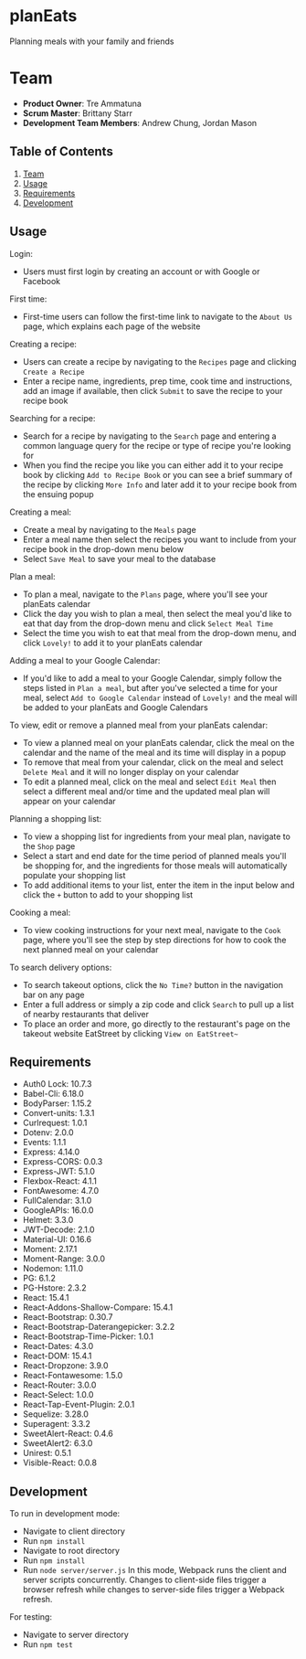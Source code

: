 # planEats
Planning meals with your family and friends

# Team
- __Product Owner__: Tre Ammatuna
- __Scrum Master__: Brittany Starr
- __Development Team Members__: Andrew Chung, Jordan Mason

## Table of Contents
1. [Team](#team)
1. [Usage](#Usage)
1. [Requirements](#requirements)
1. [Development](#development)

## Usage
Login:
- Users must first login by creating an account or with Google or Facebook

First time:
- First-time users can follow the first-time link to navigate to the `About Us` page, which explains each page of the website 

Creating a recipe:
- Users can create a recipe by navigating to the `Recipes` page and clicking `Create a Recipe`
- Enter a recipe name, ingredients, prep time, cook time and instructions, add an image if available, then click `Submit` to save the recipe to your recipe book

Searching for a recipe:
- Search for a recipe by navigating to the `Search` page and entering a common language query for the recipe or type of recipe you're looking for
- When you find the recipe you like you can either add it to your recipe book by clicking `Add to Recipe Book` or you can see a brief summary of the recipe by clicking `More Info` and later add it to your recipe book from the ensuing popup

Creating a meal:
- Create a meal by navigating to the `Meals` page
- Enter a meal name then select the recipes you want to include from your recipe book in the drop-down menu below
- Select `Save Meal` to save your meal to the database

Plan a meal:
- To plan a meal, navigate to the `Plans` page, where you'll see your planEats calendar
- Click the day you wish to plan a meal, then select the meal you'd like to eat that day from the drop-down menu and click `Select Meal Time`
- Select the time you wish to eat that meal from the drop-down menu, and click `Lovely!` to add it to your planEats calendar

Adding a meal to your Google Calendar:
- If you'd like to add a meal to your Google Calendar, simply follow the steps listed in `Plan a meal`, but after you've selected a time for your meal, select `Add to Google Calendar` instead of `Lovely!` and the meal will be added to your planEats and Google Calendars

To view, edit or remove a planned meal from your planEats calendar:
- To view a planned meal on your planEats calendar, click the meal on the calendar and the name of the meal and its time will display in a popup
- To remove that meal from your calendar, click on the meal and select `Delete Meal` and it will no longer display on your calendar
- To edit a planned meal, click on the meal and select `Edit Meal` then select a different meal and/or time and the updated meal plan will appear on your calendar

Planning a shopping list:
- To view a shopping list for ingredients from your meal plan, navigate to the `Shop` page
- Select a start and end date for the time period of planned meals you'll be shopping for, and the ingredients for those meals will automatically populate your shopping list
- To add additional items to your list, enter the item in the input below and click the `+` button to add to your shopping list

Cooking a meal:
- To view cooking instructions for your next meal, navigate to the `Cook` page, where you'll see the step by step directions for how to cook the next planned meal on your calendar

To search delivery options:
- To search takeout options, click the `No Time?` button in the navigation bar on any page
- Enter a full address or simply a zip code and click `Search` to pull up a list of nearby restaurants that deliver
- To place an order and more, go directly to the restaurant's page on the takeout website EatStreet by clicking `View on EatStreet~`

## Requirements

- Auth0 Lock: 10.7.3
- Babel-Cli: 6.18.0
- BodyParser: 1.15.2
- Convert-units: 1.3.1
- Curlrequest: 1.0.1
- Dotenv: 2.0.0
- Events: 1.1.1
- Express: 4.14.0
- Express-CORS: 0.0.3
- Express-JWT: 5.1.0
- Flexbox-React: 4.1.1
- FontAwesome: 4.7.0
- FullCalendar: 3.1.0
- GoogleAPIs: 16.0.0
- Helmet: 3.3.0
- JWT-Decode: 2.1.0
- Material-UI: 0.16.6
- Moment: 2.17.1
- Moment-Range: 3.0.0
- Nodemon: 1.11.0
- PG: 6.1.2
- PG-Hstore: 2.3.2
- React: 15.4.1
- React-Addons-Shallow-Compare: 15.4.1
- React-Bootstrap: 0.30.7
- React-Bootstrap-Daterangepicker: 3.2.2
- React-Bootstrap-Time-Picker: 1.0.1
- React-Dates: 4.3.0
- React-DOM: 15.4.1
- React-Dropzone: 3.9.0
- React-Fontawesome: 1.5.0
- React-Router: 3.0.0
- React-Select: 1.0.0
- React-Tap-Event-Plugin: 2.0.1
- Sequelize: 3.28.0
- Superagent: 3.3.2
- SweetAlert-React: 0.4.6
- SweetAlert2: 6.3.0
- Unirest: 0.5.1
- Visible-React: 0.0.8

## Development
To run in development mode:
- Navigate to client directory
- Run `npm install`
- Navigate to root directory
- Run `npm install`
- Run `node server/server.js`
In this mode, Webpack runs the client and server scripts concurrently. Changes to client-side files trigger a browser refresh while changes to server-side files trigger a Webpack refresh.

For testing:
- Navigate to server directory
- Run `npm test`